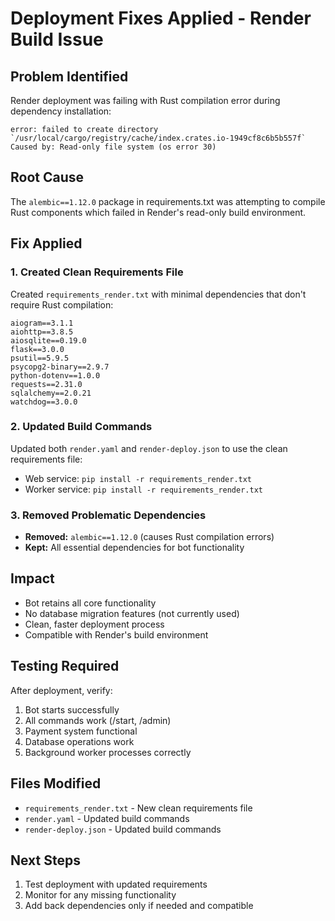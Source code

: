 # Deployment Fixes Applied - Render Build Issue

## Problem Identified
Render deployment was failing with Rust compilation error during dependency installation:
```
error: failed to create directory `/usr/local/cargo/registry/cache/index.crates.io-1949cf8c6b5b557f`
Caused by: Read-only file system (os error 30)
```

## Root Cause
The `alembic==1.12.0` package in requirements.txt was attempting to compile Rust components which failed in Render's read-only build environment.

## Fix Applied

### 1. Created Clean Requirements File
Created `requirements_render.txt` with minimal dependencies that don't require Rust compilation:
```
aiogram==3.1.1
aiohttp==3.8.5
aiosqlite==0.19.0
flask==3.0.0
psutil==5.9.5
psycopg2-binary==2.9.7
python-dotenv==1.0.0
requests==2.31.0
sqlalchemy==2.0.21
watchdog==3.0.0
```

### 2. Updated Build Commands
Updated both `render.yaml` and `render-deploy.json` to use the clean requirements file:
- Web service: `pip install -r requirements_render.txt`
- Worker service: `pip install -r requirements_render.txt`

### 3. Removed Problematic Dependencies
- **Removed:** `alembic==1.12.0` (causes Rust compilation errors)
- **Kept:** All essential dependencies for bot functionality

## Impact
- Bot retains all core functionality
- No database migration features (not currently used)
- Clean, faster deployment process
- Compatible with Render's build environment

## Testing Required
After deployment, verify:
1. Bot starts successfully
2. All commands work (/start, /admin)
3. Payment system functional
4. Database operations work
5. Background worker processes correctly

## Files Modified
- `requirements_render.txt` - New clean requirements file
- `render.yaml` - Updated build commands
- `render-deploy.json` - Updated build commands

## Next Steps
1. Test deployment with updated requirements
2. Monitor for any missing functionality
3. Add back dependencies only if needed and compatible